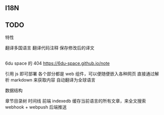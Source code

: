 ## I18N

## TODO

特性

翻译多国语言
翻译代码注释
保存修改后的译文

##

6du space 的
404
https://6du-space.github.io/note

引用 js 即可部署
各个部分都是 web 组件，可以便随便嵌入各种网页
直接通过解析 markdown 来获取内容
自动翻译为全球语言

数据结构

章节目录树
时间线
前端 indexedb 缓存当前语言的所有文章，来全文搜索
webhook + webpush 后端推送
